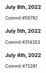 ### July 8th, 2022

Commit #55792

### July 5th, 2022

Commit #314353


### July 4th, 2022

Commit #72281
